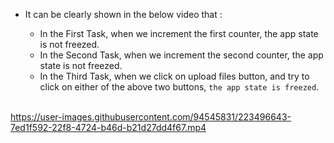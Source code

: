 - It can be clearly shown in the below video that :
  - In the First Task, when we increment the first counter, the app state is not freezed.
  - In the Second Task, when we increment the second counter, the app state is not freezed.
  - In the Third Task, when we click on upload files button, and try to click on either of the above two buttons, `the app state is freezed`.
  
  <br>
  

https://user-images.githubusercontent.com/94545831/223496643-7ed1f592-22f8-4724-b46d-b21d27dd4f67.mp4

